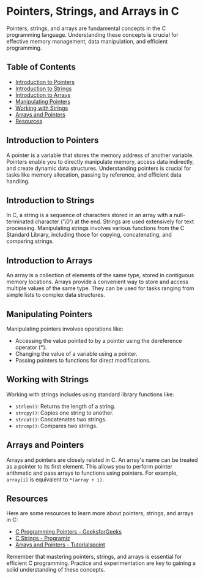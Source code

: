 # Pointers, Strings, and Arrays in C

Pointers, strings, and arrays are fundamental concepts in the C programming language. Understanding these concepts is crucial for effective memory management, data manipulation, and efficient programming.

## Table of Contents

- [Introduction to Pointers](#introduction-to-pointers)
- [Introduction to Strings](#introduction-to-strings)
- [Introduction to Arrays](#introduction-to-arrays)
- [Manipulating Pointers](#manipulating-pointers)
- [Working with Strings](#working-with-strings)
- [Arrays and Pointers](#arrays-and-pointers)
- [Resources](#resources)

## Introduction to Pointers

A pointer is a variable that stores the memory address of another variable. Pointers enable you to directly manipulate memory, access data indirectly, and create dynamic data structures. Understanding pointers is crucial for tasks like memory allocation, passing by reference, and efficient data handling.

## Introduction to Strings

In C, a string is a sequence of characters stored in an array with a null-terminated character ('\0') at the end. Strings are used extensively for text processing. Manipulating strings involves various functions from the C Standard Library, including those for copying, concatenating, and comparing strings.

## Introduction to Arrays

An array is a collection of elements of the same type, stored in contiguous memory locations. Arrays provide a convenient way to store and access multiple values of the same type. They can be used for tasks ranging from simple lists to complex data structures.

## Manipulating Pointers

Manipulating pointers involves operations like:
- Accessing the value pointed to by a pointer using the dereference operator (*).
- Changing the value of a variable using a pointer.
- Passing pointers to functions for direct modifications.

## Working with Strings

Working with strings includes using standard library functions like:
- `strlen()`: Returns the length of a string.
- `strcpy()`: Copies one string to another.
- `strcat()`: Concatenates two strings.
- `strcmp()`: Compares two strings.

## Arrays and Pointers

Arrays and pointers are closely related in C. An array's name can be treated as a pointer to its first element. This allows you to perform pointer arithmetic and pass arrays to functions using pointers. For example, `array[i]` is equivalent to `*(array + i)`.

## Resources

Here are some resources to learn more about pointers, strings, and arrays in C:

- [C Programming Pointers - GeeksforGeeks](https://www.geeksforgeeks.org/c-pointers/)
- [C Strings - Programiz](https://www.programiz.com/c-programming/c-strings)
- [Arrays and Pointers - Tutorialspoint](https://www.tutorialspoint.com/cprogramming/c_arrays.htm)

Remember that mastering pointers, strings, and arrays is essential for efficient C programming. Practice and experimentation are key to gaining a solid understanding of these concepts.
